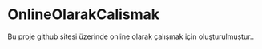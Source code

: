 # OnlineOlarakCalismak
Bu proje github sitesi üzerinde online olarak çalışmak için oluşturulmuştur..
